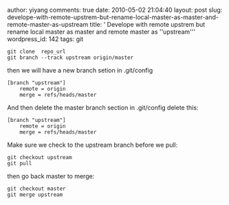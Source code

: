 author: yiyang
comments: true
date: 2010-05-02 21:04:40
layout: post
slug: develope-with-remote-upstrem-but-rename-local-master-as-master-and-remote-master-as-upstream
title: ' Develope with remote upstrem but  rename local master as master and remote
  master as ''upstream'''
wordpress_id: 142
tags: git


    git clone  repo_url
    git branch --track upstream origin/master
    



then we will have a new branch setion in .git/config

    
    
    [branch "upstream"]
        remote = origin
        merge = refs/heads/master
    


And then delete the master branch section in .git/config
delete this:

    
    
    [branch "upstream"]
        remote = origin
        merge = refs/heads/master
    


Make sure we check to the upstream branch before we pull:

    
    
    git checkout upstream
    git pull
    


then go back master to merge:

    
    
    git checkout master
    git merge upstream
    



